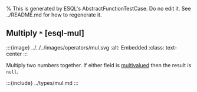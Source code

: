 % This is generated by ESQL's AbstractFunctionTestCase. Do no edit it. See ../README.md for how to regenerate it.

## Multiply `*` [esql-mul]

:::{image} ../../../images/operators/mul.svg
:alt: Embedded
:class: text-center
:::

Multiply two numbers together. If either field is [multivalued](/reference/query-languages/esql/esql-multivalued-fields.md) then the result is `null`.



:::{include} ../types/mul.md
:::

